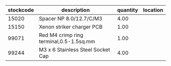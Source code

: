 |stockcode|description|quantity|location|
|---------|-----------|--------|--------|
|15020|Spacer NP 8.0/12.7/C/M3|4.00||
|15150|Xenon striker charger PCB|1.00||
|99071|Red M4 crimp ring terminal,0.5-1.5sq.mm|1.00||
|99244|M3 x 6 Stainless Steel Socket Cap|4.00||
